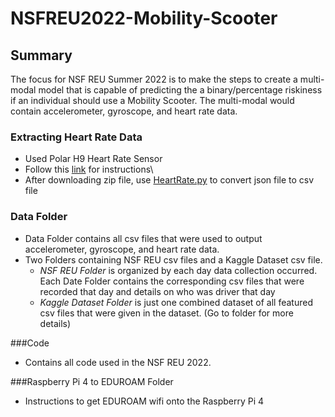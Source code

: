 # NSFREU2022-Mobility-Scooter

## Summary
The focus for NSF REU Summer 2022 is to make the steps to create a multi-modal model that is capable of predicting the a binary/percentage riskiness if an individual should use a Mobility Scooter. The multi-modal would contain accelerometer, gyroscope, and heart rate data.

### Extracting Heart Rate Data
- Used Polar H9 Heart Rate Sensor
- Follow this [link](https://support.polar.com/en/how-to-download-all-your-data-from-polar-flow
) for instructions\
- After downloading zip file, use [HeartRate.py](https://github.com/MarcCruzs/NSFREU2022-Mobility-Scooter/blob/main/code/HeartRate.py)
to convert json file to csv file

### Data Folder
- Data Folder contains all csv files that were used to output accelerometer, gyroscope, and heart rate data.
- Two Folders containing NSF REU csv files and a Kaggle Dataset csv file.
  - *NSF REU Folder* is organized by each day data collection occurred. Each Date Folder contains the corresponding csv files that were recorded that day and details on who was driver that day
  - *Kaggle Dataset Folder* is just one combined dataset of all featured csv files that were given in the dataset. (Go to folder for more details)
  
###Code
- Contains all code used in the NSF REU 2022. 

###Raspberry Pi 4 to EDUROAM Folder
- Instructions to get EDUROAM wifi onto the Raspberry Pi 4 